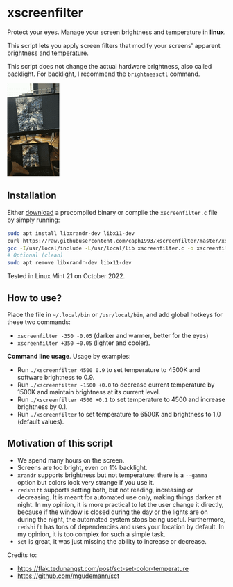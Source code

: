 
# xscreenfilter

Protect your eyes. Manage your screen brightness and temperature in **linux**.

This script lets you apply screen filters that modify your screens' apparent brightness and [temperature](https://en.wikipedia.org/wiki/Color_temperature).

This script does not change the actual hardware brightness, also called backlight. For backlight, I recommend the `brightnessctl` command.

![Small GIF demo](https://raw.githubusercontent.com/caph1993/xscreenfilter/master/demo.gif)

## Installation

Either [download](https://raw.githubusercontent.com/caph1993/xscreenfilter/master/dist/xscreenfilter) a precompiled binary or compile the `xscreenfilter.c` file by simply running:

```sh
sudo apt install libxrandr-dev libx11-dev
curl https://raw.githubusercontent.com/caph1993/xscreenfilter/master/xscreenfilter.c > xscreenfilter.c
gcc -I/usr/local/include -L/usr/local/lib xscreenfilter.c -o xscreenfilter -lXrandr -lX11
# Optional (clean)
sudo apt remove libxrandr-dev libx11-dev
```

Tested in Linux Mint 21 on October 2022.

## How to use?

Place the file in `~/.local/bin` or `/usr/local/bin`, and add global hotkeys for these two commands:

 - `xscreenfilter -350 -0.05` (darker and warmer, better for the eyes)
 - `xscreenfilter +350 +0.05` (lighter and cooler).


**Command line usage**. Usage by examples:

 - Run `./xscreenfilter 4500 0.9` to set temperature to 4500K and software brightness to 0.9.
 - Run `./xscreenfilter -1500 +0.0` to decrease current temperature by 1500K and maintain brightness at its current level.
 - Run `./xscreenfilter 4500 +0.1` to set temperature to 4500 and increase brightness by 0.1.
 - Run `./xscreenfilter` to set temperature to 6500K and brightness to 1.0 (default values).


## Motivation of this script

 - We spend many hours on the screen.
 - Screens are too bright, even on 1% backlight.
 - `xrandr` supports brightness but not temperature: there is a `--gamma` option but colors look very strange if you use it.
 - `redshift` supports setting both, but not reading, increasing or decreasing. It is meant for automated use only, making things darker at night. In my opinion, it is more practical to let the user change it directly, because if the window is closed during the day or the lights are on during the night, the automated system stops being useful. Furthermore, `redshift` has tons of dependencies and uses your location by default. In my opinion, it is too complex for such a simple task.
 - `sct` is great, it was just missing the ability to increase or decrease.

Credits to:
 - https://flak.tedunangst.com/post/sct-set-color-temperature
 - https://github.com/mgudemann/sct
